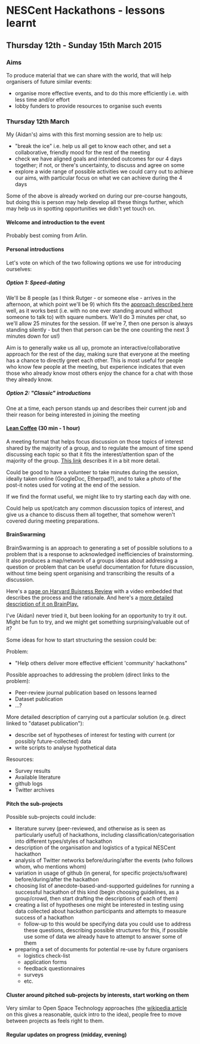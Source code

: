 # NESCent Hackathons - lessons learnt

## Thursday 12th - Sunday 15th March 2015

### Aims

To produce material that we can share with the world, that will help organisers of future similar events:

- organise more effective events, and to do this more efficiently i.e. with less time and/or effort
- lobby funders to provide resources to organise such events

### Thursday 12th March

My (Aidan's) aims with this first morning session are to help us:

- "break the ice" i.e. help us all get to know each other, and set a collaborative, friendly mood for the rest of the meeting
- check we have aligned goals and intended outcomes for our 4 days together; if not, or there's uncertainty, to discuss and agree on some
- explore a wide range of possible activities we could carry out to achieve our aims, with particular focus on what we can achieve during the 4 days

Some of the above is already worked on during our pre-course hangouts, but doing this is person may help develop all these things further, which may help us in spotting opportunities we didn't yet touch on.

#### Welcome and introduction to the event

Probably best coming from Arlin.

#### Personal introductions

Let's vote on which of the two following options we use for introducing ourselves:

##### Option 1: Speed-dating

We'll be 8 people (as I think Rutger - or someone else - arrives in the afternoon, at which point we'll be 9) which fits the [approach described here](http://figshare.com/articles/Why_participate_in_a_course_Speed_dating_introduction_activity_/1145610) well, as it works best (i.e. with no one ever standing around without someone to talk to) with square numbers. We'll do 3 minutes per chat, so we'll allow 25 minutes for the session. (If we're 7, then one person is always standing silently - but then that person can be the one counting the next 3 minutes down for us!)

Aim is to generally wake us all up, promote an interactive/collaborative approach for the rest of the day,  making sure that everyone at the meeting has a chance to directly greet each other. This is most useful for people who know few people at the meeting, but experience indicates that even those who already know most others enjoy the chance for a chat with those they already know.

##### Option 2: "Classic" introductions

One at a time, each person stands up and describes their current job and their reason for being interested in joining the meeting



#### [Lean Coffee](http://leancoffee.org/) (30 min - 1 hour)

A meeting format that helps focus discussion on those topics of interest shared by the majority of a group, and to regulate the amount of time spend discussing each topic so that it fits the interest/attention span of the majority of the group. [This link](http://leancoffee.org/) describes it in a bit more detail.

Could be good to have a volunteer to take minutes during the session, ideally taken online (GoogleDoc, Etherpad?), and to take a photo of the post-it notes used for voting at the end of the session.

If we find the format useful, we might like to try starting each day with one.

Could help us spot/catch any common discussion topics of interest, and give us a chance to discuss them all together, that somehow weren't covered during meeting preparations.

#### BrainSwarming

BrainSwarming is an approach to generating a set of possible solutions to a problem that is a response to acknowledged inefficiencies of brainstorming. It also produces a map/network of a groups ideas about addressing a question or problem that can be useful documentation for future discussion, without time being spent organising and transcribing the results of a discussion.

Here's a [page on Harvard Buisness Review](http://99u.com/workbook/24273/stop-brainstorming-start-brainswarming) with a video embedded that describes the process and the rationale. And here's a [more detailed description of it on BrainPlay.](http://brainplay.wikia.com/wiki/Brainswarming)

I've (Aidan) never tried it, but been looking for an opportunity to try it out. Might be fun to try, and we might get something surprising/valuable out of it?

Some ideas for how to start structuring the session could be:

Problem:

- "Help others deliver more effective efficient 'community' hackathons"

Possible approaches to addressing the problem (direct links to the problem):
- Peer-review journal publication based on lessons learned
- Dataset publication
- ...?

More detailed description of carrying out a particular solution (e.g. direct linked to "dataset publication"):

- describe set of hypotheses of interest for testing with current (or possibly future-collected) data
- write scripts to analyse hypothetical data

Resources:

- Survey results
- Available literature
- github logs
- Twitter archives


#### Pitch the sub-projects

Possible sub-projects could include:

- literature survey (peer-reviewed, and otherwise as is seen as particularly useful) of hackathons, including classification/categorisation into different types/styles of hackathon
- description of the organisation and logistics of a typical NESCent hackathon
- analysis of Twitter networks before/during/after the events (who follows whom, who mentions whom)
- variation in usage of github (in general, for specific projects/software) before/during/after the hackathon
- choosing list of anecdote-based-and-supported guidelines for running a successful hackathon of this kind (begin choosing guidelines, as a group/crowd, then start drafting the descriptions of each of them)
- creating a list of hypotheses one might be interested in testing using data collected about hackathon participants and attempts to measure success of a hackathon
    - follow-up to this would be specifying data you could use to address these questions, describing possible structures for this, if possible use some of data we already have to attempt to answer some of them
- preparing a set of documents for potential re-use by future organisers
    - logistics check-list
    - application forms
    - feedback questionnaires
    - surveys
    - etc.

#### Cluster around pitched sub-projects by interests, start working on them 

Very similar to Open Space Technology approaches (the [wikipedia article](http://en.wikipedia.org/wiki/Open_Space_Technology) on this gives a reasonable, quick intro to the idea), people free to move between projects as feels right to them.

#### Regular updates on progress (midday, evening)
   